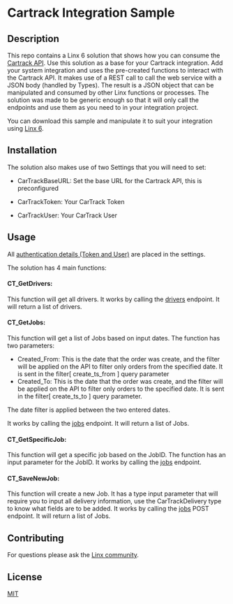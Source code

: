 # Cartrack Integration Sample

## Description
This repo contains a Linx 6 solution that shows how you can consume the [Cartrack API](https://cartrack.notion.site/REST-API-1e3c290c37844fdb9950729e52e68457). Use this solution as a base for your Cartrack integration. Add your system integration and uses the pre-created functions to interact with the Cartrack API. It makes use of a REST call to call the web service with a JSON body (handled by Types). The result is a JSON object that can be manipulated and consumed by other Linx functions or processes. The solution was made to be generic enough so that it will only call the endpoints and use them as you need to in your integration project.  

You can download this sample and manipulate it to suit your integration using [Linx 6](https://linx.software/).

## Installation
The solution also makes use of two Settings that you will need to set: 

- CarTrackBaseURL: Set the base URL for the Cartrack API, this is preconfigured 

- CarTrackToken: Your CarTrack Token 

- CarTrackUser: Your CarTrack User 

## Usage

All [authentication details (Token and User)](https://cartrack.notion.site/Getting-Started-33bbc1e5bb654d358412410f59e7c86f#1b2633da8725450db66e3ddcea9b65f3) are placed in the settings.

The solution has 4 main functions:

#### CT_GetDrivers: 
This function will get all drivers. It works by calling the [drivers](https://cartrack.notion.site/Drivers-4b7568a33f3c474c9395cd9b7c2100f3) endpoint. It will return a list of drivers. 

#### CT_GetJobs:
This function will get a list of Jobs based on input dates. The function has two parameters:
- Created_From: This is the date that the order was create, and the filter will be applied on the API to filter only orders from the specified date. It is sent in the filter[ create_ts_from ] query parameter
- Created_To: This is the date that the order was create, and the filter will be applied on the API to filter only orders to the specified date. It is sent in the filter[ create_ts_to ] query parameter.

The date filter is applied between the two entered dates.

It works by calling the [jobs](https://cartrack.notion.site/Jobs-0fab16052fdf48e2a9d2a88180ce5976) endpoint. It will return a list of Jobs. 

#### CT_GetSpecificJob:
This function will get a specific job based on the JobID. The function has an input parameter for the JobID. It works by calling the [jobs](https://cartrack.notion.site/Jobs-0fab16052fdf48e2a9d2a88180ce5976) endpoint. 

#### CT_SaveNewJob:
This function will create a new Job. It has a type input parameter that will require you to input all delivery information, use the CarTrackDelivery type to know what fields are to be added. It works by calling the [jobs](https://cartrack.notion.site/Jobs-0fab16052fdf48e2a9d2a88180ce5976) POST endpoint. It will return a list of Jobs. 


## Contributing

For questions please ask the [Linx community](https://linx/software/community). 

## License

[MIT](https://github.com/linx-software/template-repo/blob/main/LICENSE.txt)
